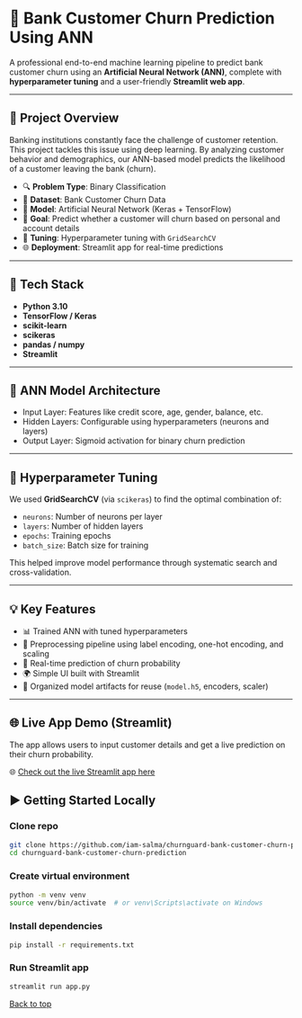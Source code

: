 # 🧠 Bank Customer Churn Prediction Using ANN

A professional end-to-end machine learning pipeline to predict bank customer churn using an **Artificial Neural Network (ANN)**, complete with **hyperparameter tuning** and a user-friendly **Streamlit web app**.

---

## 🚀 Project Overview

Banking institutions constantly face the challenge of customer retention. This project tackles this issue using deep learning. By analyzing customer behavior and demographics, our ANN-based model predicts the likelihood of a customer leaving the bank (churn).

- 🔍 **Problem Type**: Binary Classification
- 🏦 **Dataset**: Bank Customer Churn Data
- 🤖 **Model**: Artificial Neural Network (Keras + TensorFlow)
- 🎯 **Goal**: Predict whether a customer will churn based on personal and account details
- 🧪 **Tuning**: Hyperparameter tuning with `GridSearchCV`
- 🌐 **Deployment**: Streamlit app for real-time predictions

---

## 🧱 Tech Stack

- **Python 3.10**
- **TensorFlow / Keras**
- **scikit-learn**
- **scikeras**
- **pandas / numpy**
- **Streamlit**

---

## 🧠 ANN Model Architecture

- Input Layer: Features like credit score, age, gender, balance, etc.
- Hidden Layers: Configurable using hyperparameters (neurons and layers)
- Output Layer: Sigmoid activation for binary churn prediction

---

## 🔧 Hyperparameter Tuning

We used **GridSearchCV** (via `scikeras`) to find the optimal combination of:

- `neurons`: Number of neurons per layer
- `layers`: Number of hidden layers
- `epochs`: Training epochs
- `batch_size`: Batch size for training

This helped improve model performance through systematic search and cross-validation.

---

## 💡 Key Features

- 📊 Trained ANN with tuned hyperparameters
- 🔄 Preprocessing pipeline using label encoding, one-hot encoding, and scaling
- 🔮 Real-time prediction of churn probability
- 🌍 Simple UI built with Streamlit
- 📁 Organized model artifacts for reuse (`model.h5`, encoders, scaler)

---

## 🌐 Live App Demo (Streamlit)

The app allows users to input customer details and get a live prediction on their churn probability.

🌐 [Check out the live Streamlit app here](https://churnguard-bank-customer-churn-prediction.streamlit.app/)

## ▶️ Getting Started Locally

### Clone repo
```bash
git clone https://github.com/iam-salma/churnguard-bank-customer-churn-prediction.git
cd churnguard-bank-customer-churn-prediction
```

### Create virtual environment
```bash
python -m venv venv
source venv/bin/activate  # or venv\Scripts\activate on Windows
```

### Install dependencies
```bash
pip install -r requirements.txt
```

### Run Streamlit app
```bash
streamlit run app.py
```

<a href="#top">Back to top</a>